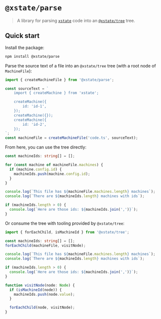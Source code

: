 # `@xstate/parse`

> A library for parsing [`xstate`](https://github.com/statelyai/xstate) code into an [`@xstate/tree`](https://github.com/statelyai/xstate-tools/tree/main/packages/tree) tree.

## Quick start

Install the package:

```sh
npm install @xstate/parse
```

Parse the source text of a file into an `@xstate/tree` tree (with a root node of `MachineFile`):

```ts
import { createMachineFile } from '@xstate/parse';

const sourceText = `
	import { createMachine } from 'xstate';

	createMachine({
		id: 'id-1',
	});
	createMachine({});
	createMachine({
		id: 'id-2',
	});
`;
const machineFile = createMachineFile('code.ts', sourceText);
```

From here, you can use the tree directly:

```ts
const machineIds: string[] = [];

for (const machine of machineFile.machines) {
  if (machine.config.id) {
    machineIds.push(machine.config.id);
  }
}

console.log(`This file has ${machineFile.machines.length} machines`);
console.log(`There are ${machineIds.length} machines with ids`);

if (machineIds.length > 0) {
  console.log(`Here are those ids: ${machineIds.join(',')}`);
}
```

Or consume the tree with tooling provided by `@xstate/tree`:

```ts
import { forEachChild, isMachineId } from '@xstate/tree';

const machineIds: string[] = [];
forEachChild(machineFile, visitNode);

console.log(`This file has ${machineFile.machines.length} machines`);
console.log(`There are ${machineIds.length} machines with ids`);

if (machineIds.length > 0) {
  console.log(`Here are those ids: ${machineIds.join(',')}`);
}

function visitNode(node: Node) {
  if (isMachineId(node)) {
    machineIds.push(node.value);
  }

  forEachChild(node, visitNode);
}
```
